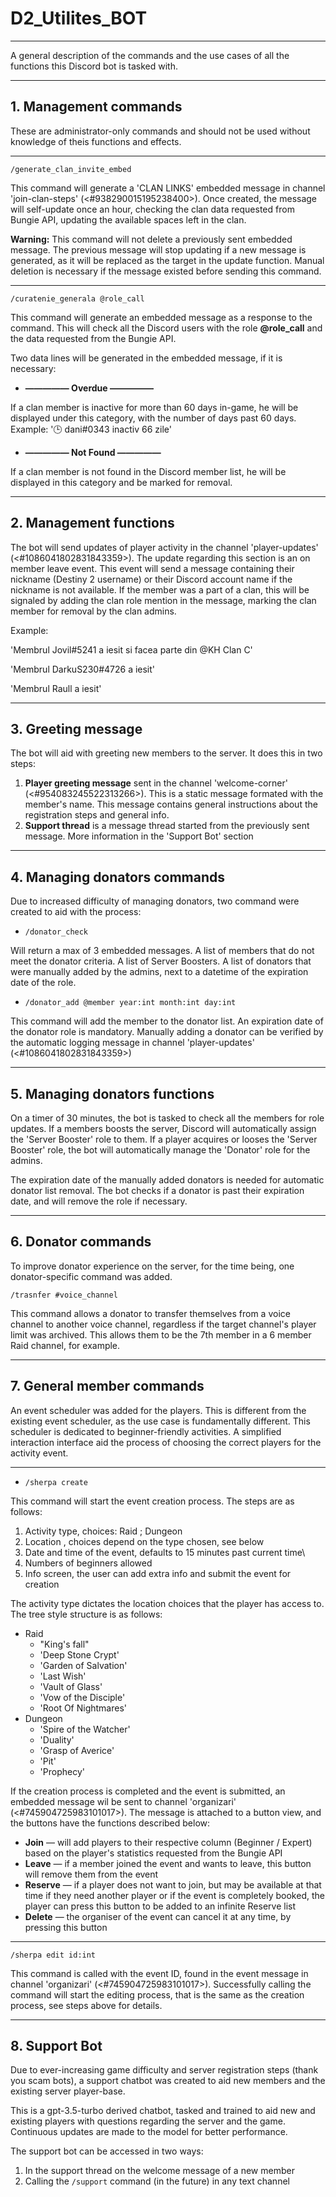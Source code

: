 # D2_Utilites_BOT
***

A general description of the commands and the use cases of all the functions this Discord bot is tasked with.

***
## 1. Management commands

These are administrator-only commands and should not be used without knowledge of theis functions and effects.

---
``/generate_clan_invite_embed`` 

This command will generate a 'CLAN LINKS' embedded message in channel 'join-clan-steps' (<#938290015195238400>). 
Once created, the message will self-update once an hour, checking the clan data requested from Bungie API, updating the 
available spaces left in the clan.

**Warning:** This command will not delete a previously sent embedded message. 
The previous message will stop updating if a new message is generated, as it will be replaced as the target in the 
update function. Manual deletion is necessary if the message existed before sending this command. 

---
``/curatenie_generala @role_call``

This command will generate an embedded message as a response to the command. This will check all the Discord users with 
the role **@role_call** and the data requested from the Bungie API.

Two data lines will be generated in the embedded message, if it is necessary:

- **————— Overdue —————** 

If a clan member is inactive for more than 60 days in-game, he will be displayed under this category, with the number 
of days past 60 days. 
Example: '🕒 dani#0343 inactiv 66 zile'

- **————— Not Found —————**

If a clan member is not found in the Discord member list, he will be displayed in this category and be marked for removal.

---

## 2. Management functions

The bot will send updates of player activity in the channel 'player-updates' (<#1086041802831843359>). The update
regarding this section is an on member leave event. This event will send a message containing their nickname 
(Destiny 2 username) or their Discord account name if the nickname is not available. If the member was a part of a clan,
this will be signaled by adding the clan role mention in the message, marking the clan member for removal by the clan admins.

Example: 

'Membrul Jovil#5241 a iesit si facea parte din @KH Clan C'

'Membrul DarkuS230#4726 a iesit'

'Membrul Raull a iesit'

---

## 3. Greeting message

The bot will aid with greeting new members to the server. It does this in two steps:

1. **Player greeting message** sent in the channel 'welcome-corner' (<#954083245522313266>). This is a static message 
formated with the member's name. This message contains general instructions about the registration steps and general info.
2. **Support thread** is a message thread started from the previously sent message. More information in the 
'Support Bot' section

---

## 4. Managing donators commands

Due to increased difficulty of managing donators, two command were created to aid with the process:

- ``/donator_check``

Will return a max of 3 embedded messages. A list of members that do not meet the donator criteria. A list of Server 
Boosters. A list of donators that were manually added by the admins, next to a datetime of the expiration date of the role.

- ``/donator_add @member year:int month:int day:int``

This command will add the member to the donator list. An expiration date of the donator role is mandatory. Manually 
adding a donator can be verified by the automatic logging message in channel 'player-updates' (<#1086041802831843359>)

---

## 5. Managing donators functions

On a timer of 30 minutes, the bot is tasked to check all the members for role updates. If a members boosts the server, 
Discord will automatically assign the 'Server Booster' role to them. If a player acquires or looses the 'Server Booster'
role, the bot will automatically manage the 'Donator' role for the admins.

The expiration date of the manually added donators is needed for automatic donator list removal. The bot checks if a 
donator is past their expiration date, and will remove the role if necessary.

---

## 6. Donator commands

To improve donator experience on the server, for the time being, one donator-specific command was added.

``/trasnfer #voice_channel``

This command allows a donator to transfer themselves from a voice channel to another voice channel, regardless if the 
target channel's player limit was archived. This allows them to be the 7th member in a 6 member Raid channel, for example.


---

## 7. General member commands

An event scheduler was added for the players. This is different from the existing event scheduler, as the use case is
fundamentally different. This scheduler is dedicated to beginner-friendly activities. A simplified interaction interface
aid the process of choosing the correct players for the activity event.

---

- ``/sherpa create``

This command will start the event creation process. The steps are as follows:

1. Activity type, choices: Raid ; Dungeon
2. Location , choices depend on the type chosen, see below
3. Date and time of the event, defaults to 15 minutes past current time\
4. Numbers of beginners allowed
5. Info screen, the user can add extra info and submit the event for creation

The activity type dictates the location choices that the player has access to. The tree style structure is as follows:

- Raid
    - "King's fall"
    - 'Deep Stone Crypt'
    - 'Garden of Salvation'
    - 'Last Wish'
    - 'Vault of Glass'
    - 'Vow of the Disciple'
    - 'Root Of Nightmares'
- Dungeon
    - 'Spire of the Watcher'
    - 'Duality'
    - 'Grasp of Averice'
    - 'Pit'
    - 'Prophecy'

If the creation process is completed and the event is submitted, an embedded message wil be sent to channel 'organizari'
(<#745904725983101017>). The message is attached to a button view, and the buttons have the functions described below:

- **Join** — will add players to their respective column (Beginner / Expert) based on the player's statistics requested 
from the Bungie API
- **Leave** — if a member joined the event and wants to leave, this button will remove them from the event
- **Reserve** — if a player does not want to join, but may be available at that time if they need another player or if 
the event is completely booked, the player can press this button to be added to an infinite Reserve list
- **Delete** — the organiser of the event can cancel it at any time, by pressing this button

---

``/sherpa edit id:int``

This command is called with the event ID, found in the event message in channel 'organizari' (<#745904725983101017>).
Successfully calling the command will start the editing process, that is the same as the creation process, see steps above
for details.

---

## 8. Support Bot

Due to ever-increasing game difficulty and server registration steps (thank you scam bots), a support chatbot was created
to aid new members and the existing server player-base.

This is a gpt-3.5-turbo derived chatbot, tasked and trained to aid new and existing players with questions regarding 
the server and the game. Continuous updates are made to the model for better performance.

The support bot can be accessed in two ways:
1. In the support thread on the welcome message of a new member
2. Calling the `/support` command (in the future) in any text channel